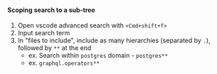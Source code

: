 
#### Scoping search to a sub-tree
1. Open vscode advanced search with `<Cmd+shift+f>`
2. Input search term
2. In "files to include", include as many hierarchies (separated by `.`), followed by `**` at the end
    - ex. Search within `postgres` domain - `postgres**`
    - ex. `graphql.operators**`
